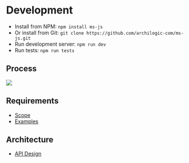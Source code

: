# Development

* Install from NPM: `npm install ms-js`
* Or install from Git: `git clone https://github.com/archilogic-com/ms-js.git`
* Run development server: `npm run dev`
* Run tests: `npm run tests`

## Process

<!-- edit image: https://docs.google.com/drawings/d/1Wep2ezu1ysOQv079CDwIswonGtYQZWKEUIga0CqtkH8/edit -->
<img src="https://docs.google.com/drawings/d/1Wep2ezu1ysOQv079CDwIswonGtYQZWKEUIga0CqtkH8/pub?w=829&h=137" />

## Requirements

* [Scope](scope.md)
* [Examples](examples.md)

## Architecture

* [API Design](api-design.md)
